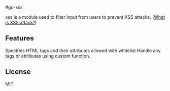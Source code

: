 #go-xss

xss is a module used to filter input from users to prevent XSS attacks. ([What is XSS attack?](http://baike.baidu.com/view/2161269.htm))


## Features
Specifies HTML tags and their attributes allowed with whitelist
Handle any tags or attributes using custom function.



## License

MIT